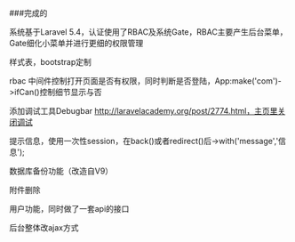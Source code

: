 <!-- 完成的 -->
###完成的

系统基于Laravel 5.4，认证使用了RBAC及系统Gate，RBAC主要产生后台菜单，Gate细化小菜单并进行更细的权限管理

样式表，bootstrap定制

rbac 中间件控制打开页面是否有权限，同时判断是否登陆，App:make('com')->ifCan()控制细节显示与否

添加调试工具Debugbar http://laravelacademy.org/post/2774.html，主页里关闭调试

提示信息，使用一次性session，在back()或者redirect()后->with('message','信息');

数据库备份功能（改造自V9）

附件删除

用户功能，同时做了一套api的接口

后台整体改ajax方式
